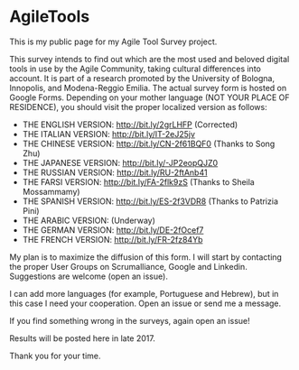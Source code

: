 # AgileTools

This is my public page for my Agile Tool Survey project.

This survey intends to find out which are the most used and beloved digital tools in use by the Agile Community, taking cultural differences into account. It is part of a research promoted by the University of Bologna, Innopolis, and Modena-Reggio Emilia. 
The actual survey form is hosted on Google Forms. Depending on your mother language (NOT YOUR PLACE OF RESIDENCE), you should visit the proper localized version as follows: 

* THE ENGLISH VERSION: http://bit.ly/2grLHFP (Corrected)
* THE ITALIAN VERSION: http://bit.ly/IT-2eJ25jv
* THE CHINESE VERSION: http://bit.ly/CN-2f61BQF0 (Thanks to Song Zhu)
* THE JAPANESE VERSION: http://bit.ly/-JP2eopQJZ0
* THE RUSSIAN VERSION: http://bit.ly/RU-2ftAnb41
* THE FARSI VERSION: http://bit.ly/FA-2flk9zS (Thanks to Sheila Mossammamy)
* THE SPANISH VERSION: http://bit.ly/ES-2f3VDR8 (Thanks to Patrizia Pini)
* THE ARABIC VERSION: (Underway)
* THE GERMAN VERSION: http://bit.ly/DE-2fOcef7
* THE FRENCH VERSION: http://bit.ly/FR-2fz84Yb

My plan is to maximize the diffusion of this form. I will start by contacting the proper User Groups on Scrumalliance, Google and Linkedin. Suggestions are welcome (open an issue). 

I can add more languages (for example, Portuguese and Hebrew), but in this case I need your cooperation. Open an issue or send me a message.  

If you find something wrong in the surveys, again open an issue!

Results will be posted here in late 2017. 

Thank you for your time. 
